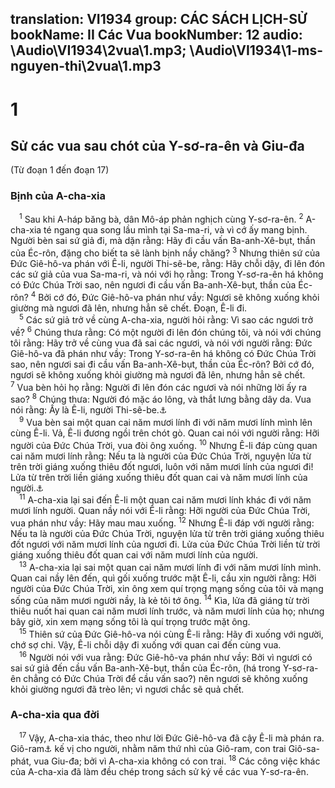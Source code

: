 translation: VI1934
group: CÁC SÁCH LỊCH-SỬ
bookName: II Các Vua 
bookNumber: 12
audio: \Audio\VI1934\2vua\1.mp3; \Audio\VI1934\1-ms-nguyen-thi\2vua\1.mp3
-------

<div class="title"><h1>1</h1><h2>Sử các vua sau chót của Y-sơ-ra-ên và Giu-đa</h2><p>(Từ đoạn 1 đến đoạn 17)</p><h3>Bịnh của A-cha-xia</h3></div>
<span class="verse 2vua_1_1"> <sup>1</sup> Sau khi A-háp băng bà, dân Mô-áp phản nghịch cùng Y-sơ-ra-ên. </span>
<span class="verse 2vua_1_2"><sup>2</sup> A-cha-xia té ngang qua song lầu mình tại Sa-ma-ri, và vì cớ ấy mang bịnh. Người bèn sai sứ giả đi, mà dặn rằng: Hãy đi cầu vấn Ba-anh-Xê-bụt, thần của Éc-rôn, đặng cho biết ta sẽ lành bịnh nầy chăng? </span>
<span class="verse 2vua_1_3"><sup>3</sup> Nhưng thiên sứ của Đức Giê-hô-va phán với Ê-li, người Thi-sê-be, rằng: Hãy chỗi dậy, đi lên đón các sứ giả của vua Sa-ma-ri, và nói với họ rằng: Trong Y-sơ-ra-ên há không có Đức Chúa Trời sao, nên ngươi đi cầu vấn Ba-anh-Xê-bụt, thần của Éc-rôn? </span>
<span class="verse 2vua_1_4"><sup>4</sup> Bởi cớ đó, Đức Giê-hô-va phán như vầy: Ngươi sẽ không xuống khỏi giường mà ngươi đã lên, nhưng hẳn sẽ chết. Đoạn, Ê-li đi. <br/></span>
<span class="verse 2vua_1_5"> <sup>5</sup> Các sứ giả trở về cùng A-cha-xia, người hỏi rằng: Vì sao các ngươi trở về? </span>
<span class="verse 2vua_1_6"><sup>6</sup> Chúng thưa rằng: Có một người đi lên đón chúng tôi, và nói với chúng tôi rằng: Hãy trở về cùng vua đã sai các ngươi, và nói với người rằng: Đức Giê-hô-va đã phán như vầy: Trong Y-sơ-ra-ên há không có Đức Chúa Trời sao, nên ngươi sai đi cầu vấn Ba-anh-Xê-bụt, thần của Éc-rôn? Bởi cớ đó, ngươi sẽ không xuống khỏi giường mà ngươi đã lên, nhưng hẳn sẽ chết. </span>
<span class="verse 2vua_1_7"><sup>7</sup> Vua bèn hỏi họ rằng: Người đi lên đón các ngươi và nói những lời ấy ra sao? </span>
<span class="verse 2vua_1_8"><sup>8</sup> Chúng thưa: Người đó mặc áo lông, và thắt lưng bằng dây da. Vua nói rằng: Ấy là Ê-li, người Thi-sê-be.<a data-toggle="tooltip" data-placement="bottom" title="Mat 3:4; Mac 1:6">⚓</a><br/></span>
<span class="verse 2vua_1_9"> <sup>9</sup> Vua bèn sai một quan cai năm mươi lính đi với năm mươi lính mình lên cùng Ê-li. Vả, Ê-li đương ngồi trên chót gò. Quan cai nói với người rằng: Hỡi người của Đức Chúa Trời, vua đòi ông xuống. </span>
<span class="verse 2vua_1_10"><sup>10</sup> Nhưng Ê-li đáp cùng quan cai năm mươi lính rằng: Nếu ta là người của Đức Chúa Trời, nguyện lửa từ trên trời giáng xuống thiêu đốt ngươi, luôn với năm mươi lính của ngươi đi! Lửa từ trên trời liền giáng xuống thiêu đốt quan cai và năm mươi lính của người.<a data-toggle="tooltip" data-placement="bottom" title="Lu 9:54">⚓</a><br/></span>
<span class="verse 2vua_1_11"> <sup>11</sup> A-cha-xia lại sai đến Ê-li một quan cai năm mươi lính khác đi với năm mươi lính người. Quan nầy nói với Ê-li rằng: Hỡi người của Đức Chúa Trời, vua phán như vầy: Hãy mau mau xuống. </span>
<span class="verse 2vua_1_12"><sup>12</sup> Nhưng Ê-li đáp với người rằng: Nếu ta là người của Đức Chúa Trời, nguyện lửa từ trên trời giáng xuống thiêu đốt ngươi với năm mươi lính của ngươi đi. Lửa của Đức Chúa Trời liền từ trời giáng xuống thiêu đốt quan cai với năm mươi lính của người. <br/></span>
<span class="verse 2vua_1_13"> <sup>13</sup> A-cha-xia lại sai một quan cai năm mươi lính đi với năm mươi lính mình. Quan cai nầy lên đến, quì gối xuống trước mặt Ê-li, cầu xin người rằng: Hỡi người của Đức Chúa Trời, xin ông xem quí trọng mạng sống của tôi và mạng sống của năm mươi người nầy, là kẻ tôi tớ ông. </span>
<span class="verse 2vua_1_14"><sup>14</sup> Kìa, lửa đã giáng từ trời thiêu nuốt hai quan cai năm mươi lính trước, và năm mươi lính của họ; nhưng bây giờ, xin xem mạng sống tôi là quí trọng trước mặt ông. <br/></span>
<span class="verse 2vua_1_15"> <sup>15</sup> Thiên sứ của Đức Giê-hô-va nói cùng Ê-li rằng: Hãy đi xuống với người, chớ sợ chi. Vậy, Ê-li chỗi dậy đi xuống với quan cai đến cùng vua. <br/></span>
<span class="verse 2vua_1_16"> <sup>16</sup> Người nói với vua rằng: Đức Giê-hô-va phán như vầy: Bởi vì ngươi có sai sứ giả đến cầu vấn Ba-anh-Xê-bụt, thần của Éc-rôn, (há trong Y-sơ-ra-ên chẳng có Đức Chúa Trời để cầu vấn sao?) nên ngươi sẽ không xuống khỏi giường ngươi đã trèo lên; vì ngươi chắc sẽ quả chết. <br/></span>
<div class="title"><h3>A-cha-xia qua đời</h3></div>
<span class="verse 2vua_1_17"> <sup>17</sup> Vậy, A-cha-xia thác, theo như lời Đức Giê-hô-va đã cậy Ê-li mà phán ra. Giô-ram<a data-toggle="tooltip" data-placement="bottom" title="Ấy là em vua A-cha-xia">⚓</a> kế vị cho người, nhằm năm thứ nhì của Giô-ram, con trai Giô-sa-phát, vua Giu-đa; bởi vì A-cha-xia không có con trai. </span>
<span class="verse 2vua_1_18"><sup>18</sup> Các công việc khác của A-cha-xia đã làm đều chép trong sách sử ký về các vua Y-sơ-ra-ên. <br/></span>
